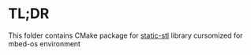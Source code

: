 # TL;DR
This folder contains CMake package for [static-stl](https://github.com/rukkal/static-stl) library cursomized for mbed-os environment

